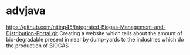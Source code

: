 # advjava


https://github.com/nitinp45/Integrated-Biogas-Management-and-Distribution-Portal.git
Creating a website which tells about the amount of bio-degradable present in near by dump-yards to the industries which do the production of BIOGAS
